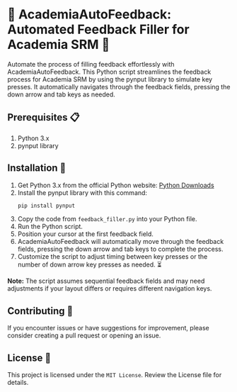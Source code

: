 # 🤖 AcademiaAutoFeedback: Automated Feedback Filler for Academia SRM 🤖

Automate the process of filling feedback effortlessly with AcademiaAutoFeedback. This Python script streamlines the feedback process for Academia SRM by using the pynput library to simulate key presses. It automatically navigates through the feedback fields, pressing the down arrow and tab keys as needed.

## Prerequisites 📋
1. Python 3.x
2. pynput library

## Installation 🚀
1. Get Python 3.x from the official Python website: [Python Downloads](https://www.python.org/downloads/)
2. Install the pynput library with this command:
   ```bash
   pip install pynput
   ```
3. Copy the code from `feedback_filler.py` into your Python file.
4. Run the Python script.
5. Position your cursor at the first feedback field.
6. AcademiaAutoFeedback will automatically move through the feedback fields, pressing the down arrow and tab keys to complete the process.
7. Customize the script to adjust timing between key presses or the number of down arrow key presses as needed. ⏳

**Note:** The script assumes sequential feedback fields and may need adjustments if your layout differs or requires different navigation keys.

## Contributing 🤝
If you encounter issues or have suggestions for improvement, please consider creating a pull request or opening an issue.

## License 📜
This project is licensed under the `MIT License`. Review the License file for details.
